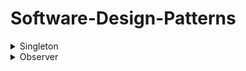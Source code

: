 # Software-Design-Patterns

<details>
  <summary>Singleton</summary>
  
  ![](https://github.com/user-attachments/assets/d0f1d9b5-5a90-4f51-a326-e7c1dedb30ba | width=100)
- Definition
  - A software design pattern that restricts the instantiation of a class to a singular instance.
- Uses Cases
  -  Logging is a common real-world use case for singletons, because all objects that wish to log messages require a uniform point of access and conceptually write to a single source.
  -  Configuration Manager where it becomes a single place to access application-wide settings.
  -  Database Connection Pool is a singular manager that corrdinates database connections.
- Pros
  - The pattern is useful when exactly one object is needed to coordinate actions across a system.
  - Allows class to ensure only one instance, have easy global access to the instance, and control instantiation like hiding a constructor.
  - Saves memory and resources due to only having one instance of the class.
  - The Singleton class is only created when it is needed thus delays resource usage until necessary.
- Cons
  -  Due to the global point access nature of the Singleton class, other classes can become too dependent on the Singleton thus making the system harder to refactor and scale.
  -  Violates the Single Responsibility Principle (SRP) because the Singleton controls both the instance creation and its functions/behaviors.
  -  If a different class and function changes the state of the Singleton, other classes that rely on the Singleton may change.
  -  Future design decisions will be effect due to the private constructor. This makes the Singleton impossible to inherit and polymorth from thus harder to scale and adapt to different contexts of the code base.
- How to Implement
  - Implementations of the singleton pattern ensure that only one instance of the singleton class ever exists and typically provide global access to that instance.
  - Declaring all constructors of the class to be private, which prevents it from being instantiated by other objects
  - Providing a static method that returns a reference to the instance
  - The instance is usually stored as a private static variable; the instance is created when the variable is initialized, at some point before when the static method is first called
  - [Code](https://github.com/BrianDang03/Software-Design-Patterns/blob/main/Design-Pattern-Code/SingletonCode.md)
- Work Cited
  1. https://en.wikipedia.org/wiki/Singleton_pattern
  2. ChatGPT
 
</details>

<details>
  <summary>Observer</summary>

  
</details>
